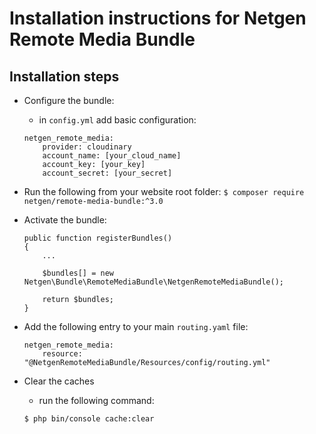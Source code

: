# Installation instructions for Netgen Remote Media Bundle

## Installation steps
  
* Configure the bundle:
    * in `config.yml` add basic configuration:
    ```
    netgen_remote_media:
        provider: cloudinary
        account_name: [your_cloud_name]
        account_key: [your_key]
        account_secret: [your_secret]
    ```

* Run the following from your website root folder:
    `$ composer require netgen/remote-media-bundle:^3.0`

* Activate the bundle:
    ```
    public function registerBundles()
    {
        ...
    
        $bundles[] = new Netgen\Bundle\RemoteMediaBundle\NetgenRemoteMediaBundle();
    
        return $bundles;
    }
    ```
  
* Add the following entry to your main `routing.yaml` file:

    ```
    netgen_remote_media:
        resource: "@NetgenRemoteMediaBundle/Resources/config/routing.yml"
    ```

* Clear the caches
    * run the following command:
    ```
    $ php bin/console cache:clear
    ```
